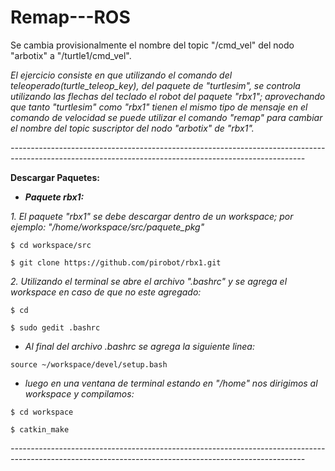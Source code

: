 # Remap---ROS
Se cambia provisionalmente el nombre del topic "/cmd_vel" del nodo "arbotix" a "/turtle1/cmd_vel".

*El ejercicio consiste en que utilizando el comando del teleoperado(turtle_teleop_key), del paquete de "turtlesim", se controla utilizando las flechas del teclado el robot del paquete "rbx1"; aprovechando que tanto "turtlesim" como "rbx1" tienen el mismo tipo de mensaje en el comando de velocidad se puede utilizar el comando "remap" para cambiar el nombre del topic suscriptor del nodo "arbotix" de "rbx1".*

*-------------------------------------------------------------------------------------------------------------------------------------------------------*

**Descargar Paquetes:**

- ***Paquete rbx1:***

*1. El paquete "rbx1" se debe descargar dentro de un workspace; por ejemplo: "/home/workspace/src/paquete_pkg"*

```
$ cd workspace/src

$ git clone https://github.com/pirobot/rbx1.git
```

*2. Utilizando el terminal se abre el archivo ".bashrc" y se agrega el workspace en caso de que no este agregado:*

```
$ cd

$ sudo gedit .bashrc 
```

- *Al final del archivo .bashrc se agrega la siguiente linea:*

```
source ~/workspace/devel/setup.bash
```

- *luego en una ventana de terminal estando en "/home" nos dirigimos al workspace y compilamos:*

```
$ cd workspace

$ catkin_make
```
*-------------------------------------------------------------------------------------------------------------------------------------------------------*
